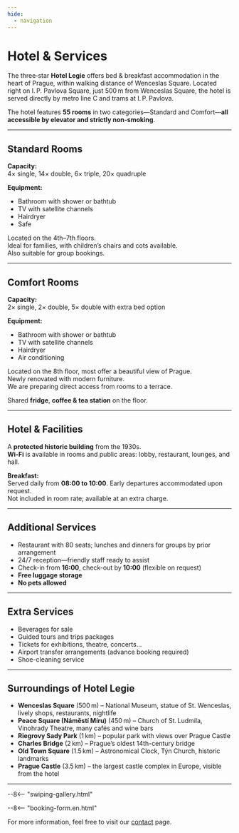 ```yaml
---
hide:
  - navigation
---
```


# **Hotel & Services**

The three‑star **Hotel Legie** offers bed & breakfast accommodation in the heart of Prague, within walking distance of Wenceslas Square. Located right on I. P. Pavlova Square, just 500 m from Wenceslas Square, the hotel is served directly by metro line C and trams at I. P. Pavlova.

The hotel features **55 rooms** in two categories—Standard and Comfort—**all accessible by elevator and strictly non‑smoking**.

---

## **Standard Rooms**

**Capacity:**  
4× single, 14× double, 6× triple, 20× quadruple

**Equipment:**

- Bathroom with shower or bathtub  
- TV with satellite channels  
- Hairdryer  
- Safe  

Located on the 4th–7th floors.  
Ideal for families, with children’s chairs and cots available.  
Also suitable for group bookings.

---

## **Comfort Rooms**

**Capacity:**  
2× single, 2× double, 5× double with extra bed option

**Equipment:**

- Bathroom with shower or bathtub  
- TV with satellite channels  
- Hairdryer  
- Air conditioning

Located on the 8th floor, most offer a beautiful view of Prague.  
Newly renovated with modern furniture.  
We are preparing direct access from rooms to a terrace.

Shared **fridge**, **coffee & tea station** on the floor.

---

## **Hotel & Facilities**

A **protected historic building** from the 1930s.  
**Wi‑Fi** is available in rooms and public areas: lobby, restaurant, lounges, and hall.

**Breakfast:**  
Served daily from **08:00 to 10:00**. Early departures accommodated upon request.  
Not included in room rate; available at an extra charge.

---

## **Additional Services**

- Restaurant with 80 seats; lunches and dinners for groups by prior arrangement  
- 24/7 reception—friendly staff ready to assist  
- Check-in from **16:00**, check-out by **10:00** (flexible on request)  
- **Free luggage storage**  
- **No pets allowed**

---

## **Extra Services**

- Beverages for sale  
- Guided tours and trips packages  
- Tickets for exhibitions, theatre, concerts…  
- Airport transfer arrangements (advance booking required)  
- Shoe-cleaning service

---

## **Surroundings of Hotel Legie**

- **Wenceslas Square** (500 m) – National Museum, statue of St. Wenceslas, lively shops, restaurants, nightlife  
- **Peace Square (Náměstí Míru)** (450 m) – Church of St. Ludmila, Vinohrady Theatre, many cafés and wine bars  
- **Riegrovy Sady Park** (1 km) – popular park with views over Prague Castle  
- **Charles Bridge** (2 km) – Prague’s oldest 14th-century bridge  
- **Old Town Square** (1.5 km) – Astronomical Clock, Týn Church, historic landmarks  
- **Prague Castle** (3.5 km) – the largest castle complex in Europe, visible from the hotel

---

--8<-- "swiping-gallery.html"

--8<-- "booking-form.en.html"

For more information, feel free to visit our [contact](05.contact.md) page.

